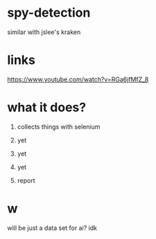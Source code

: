 # spy-detection

similar with jslee's kraken


# links

https://www.youtube.com/watch?v=RGa6jfMfZ_8



# what it does?

1. collects things with selenium 
2. yet
3. yet
4. yet

5. report


# w
will be just a data set for ai? idk 
